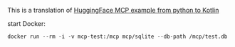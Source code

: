 This is a translation of [HuggingFace MCP example from python to Kotlin](https://github.com/philschmid/mcp-openai-gemini-llama-example/blob/master/sqlite_llama_mcp_agent.py)

start Docker:

`docker run --rm -i -v mcp-test:/mcp mcp/sqlite --db-path /mcp/test.db`

